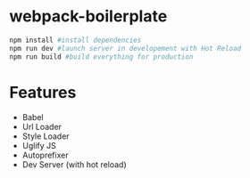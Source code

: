 # webpack-boilerplate

```bash
npm install #install dependencies
npm run dev #launch server in developement with Hot Reload 
npm run build #build everything for production

```

# Features

* Babel
* Url Loader
* Style Loader
* Uglify JS
* Autoprefixer
* Dev Server (with hot reload)
